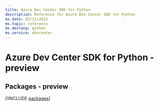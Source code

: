 ```yaml
---
title: Azure Dev Center SDK for Python
description: Reference for Azure Dev Center SDK for Python
ms.date: 02/21/2025
ms.topic: reference
ms.devlang: python
ms.service: devcenter
---
```

# Azure Dev Center SDK for Python - preview
## Packages - preview
[!INCLUDE [packages](dev-center-index.md)]